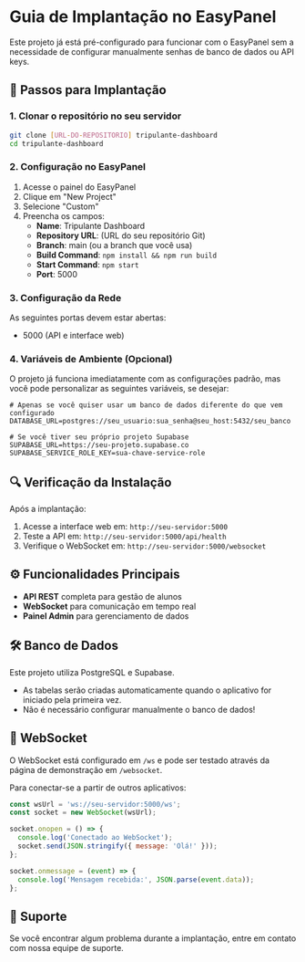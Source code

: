 # Guia de Implantação no EasyPanel

Este projeto já está pré-configurado para funcionar com o EasyPanel sem a necessidade de configurar manualmente senhas de banco de dados ou API keys.

## 🚀 Passos para Implantação

### 1. Clonar o repositório no seu servidor

```bash
git clone [URL-DO-REPOSITORIO] tripulante-dashboard
cd tripulante-dashboard
```

### 2. Configuração no EasyPanel

1. Acesse o painel do EasyPanel
2. Clique em "New Project"
3. Selecione "Custom"
4. Preencha os campos:
   - **Name**: Tripulante Dashboard
   - **Repository URL**: (URL do seu repositório Git)
   - **Branch**: main (ou a branch que você usa)
   - **Build Command**: `npm install && npm run build`
   - **Start Command**: `npm start`
   - **Port**: 5000

### 3. Configuração da Rede

As seguintes portas devem estar abertas:
- 5000 (API e interface web)

### 4. Variáveis de Ambiente (Opcional)

O projeto já funciona imediatamente com as configurações padrão, mas você pode personalizar as seguintes variáveis, se desejar:

```
# Apenas se você quiser usar um banco de dados diferente do que vem configurado
DATABASE_URL=postgres://seu_usuario:sua_senha@seu_host:5432/seu_banco

# Se você tiver seu próprio projeto Supabase
SUPABASE_URL=https://seu-projeto.supabase.co
SUPABASE_SERVICE_ROLE_KEY=sua-chave-service-role
```

## 🔍 Verificação da Instalação

Após a implantação:

1. Acesse a interface web em: `http://seu-servidor:5000`
2. Teste a API em: `http://seu-servidor:5000/api/health` 
3. Verifique o WebSocket em: `http://seu-servidor:5000/websocket`

## ⚙️ Funcionalidades Principais

- **API REST** completa para gestão de alunos
- **WebSocket** para comunicação em tempo real
- **Painel Admin** para gerenciamento de dados

## 🛠️ Banco de Dados

Este projeto utiliza PostgreSQL e Supabase.

- As tabelas serão criadas automaticamente quando o aplicativo for iniciado pela primeira vez.
- Não é necessário configurar manualmente o banco de dados!

## 📡 WebSocket

O WebSocket está configurado em `/ws` e pode ser testado através da página de demonstração em `/websocket`.

Para conectar-se a partir de outros aplicativos:

```javascript
const wsUrl = 'ws://seu-servidor:5000/ws';
const socket = new WebSocket(wsUrl);

socket.onopen = () => {
  console.log('Conectado ao WebSocket');
  socket.send(JSON.stringify({ message: 'Olá!' }));
};

socket.onmessage = (event) => {
  console.log('Mensagem recebida:', JSON.parse(event.data));
};
```

## 🤝 Suporte

Se você encontrar algum problema durante a implantação, entre em contato com nossa equipe de suporte.